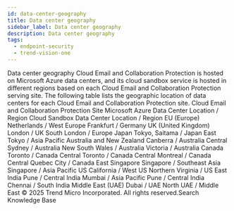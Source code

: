 ```yaml
---
id: data-center-geography
title: Data center geography
sidebar_label: Data center geography
description: Data center geography
tags:
  - endpoint-security
  - trend-vision-one
---
```


 Data center geography Cloud Email and Collaboration Protection is hosted on Microsoft Azure data centers, and its cloud sandbox service is hosted in different regions based on each Cloud Email and Collaboration Protection serving site. The following table lists the geographic location of data centers for each Cloud Email and Collaboration Protection site. Cloud Email and Collaboration Protection Site Microsoft Azure Data Center Location / Region Cloud Sandbox Data Center Location / Region EU (Europe) Netherlands / West Europe Frankfurt / Germany UK (United Kingdom) London / UK South London / Europe Japan Tokyo, Saitama / Japan East Tokyo / Asia Pacific Australia and New Zealand Canberra / Australia Central Sydney / Australia New South Wales / Australia Victoria / Australia Canada Toronto / Canada Central Toronto / Canada Central Montreal / Canada Central Quebec City / Canada East Singapore Singapore / Southeast Asia Singapore / Asia Pacific US California / West US Northern Virginia / US East India Pune / Central India Mumbai / Asia Pacific Pune / Central India Chennai / South India Middle East (UAE) Dubai / UAE North UAE / Middle East © 2025 Trend Micro Incorporated. All rights reserved.Search Knowledge Base
